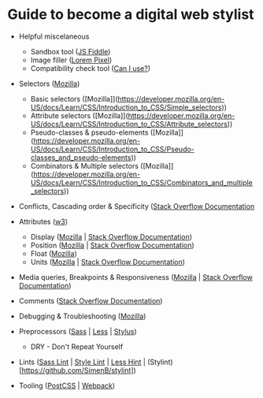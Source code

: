 # Guide to become a digital web stylist

* Helpful miscelaneous
  * Sandbox tool ([JS Fiddle](https://jsfiddle.net/))
  * Image filler ([Lorem Pixel](http://lorempixel.com/))
  * Compatibility check tool ([Can I use?](http://caniuse.com/))

* Selectors ([Mozilla](https://developer.mozilla.org/en-US/docs/Learn/CSS/Introduction_to_CSS/Selectors))
  * Basic selectors ([Mozilla]](https://developer.mozilla.org/en-US/docs/Learn/CSS/Introduction_to_CSS/Simple_selectors))
  * Attribute selectors ([Mozilla]](https://developer.mozilla.org/en-US/docs/Learn/CSS/Introduction_to_CSS/Attribute_selectors))
  * Pseudo-classes & pseudo-elements ([Mozilla]](https://developer.mozilla.org/en-US/docs/Learn/CSS/Introduction_to_CSS/Pseudo-classes_and_pseudo-elements))
  * Combinators & Multiple selectors ([Mozilla]](https://developer.mozilla.org/en-US/docs/Learn/CSS/Introduction_to_CSS/Combinators_and_multiple_selectors))

* Conflicts, Cascading order & Specificity ([Stack Overflow Documentation](/stack-overflow-documentation/cascading-and-specificity#cascading-and-specificity)

* Attributes ([w3](https://www.w3.org/TR/CSS21/propidx.html))
  * Display ([Mozilla](https://developer.mozilla.org/en-US/docs/Learn/CSS/Introduction_to_CSS/Box_model#Types_of_CSS_boxes) | [Stack Overflow Documentation](http://stackoverflow.com/documentation/css/1473/layout-control#t=20170322094902498662))
  * Position ([Mozilla](https://developer.mozilla.org/en-US/docs/Learn/CSS/CSS_layout/Positioning) | [Stack Overflow Documentation](http://stackoverflow.com/documentation/css/935/positioning#t=201703220948139746687))
  * Float ([Mozilla](https://developer.mozilla.org/en-US/docs/Learn/CSS/CSS_layout/Floats))
  * Units ([Mozilla](https://developer.mozilla.org/en-US/docs/Learn/CSS/Introduction_to_CSS/Values_and_units) | [Stack Overflow Documentation](http://stackoverflow.com/documentation/css/864/length-units#t=20170322094810174661))

* Media queries, Breakpoints & Responsiveness ([Mozilla](https://developer.mozilla.org/en-US/docs/Web/CSS/Media_Queries/Using_media_queries) | [Stack Overflow Documentation](http://stackoverflow.com/documentation/css/317/media-queries#t=201703220948213087013))

* Comments ([Stack Overflow Documentation](http://stackoverflow.com/documentation/css/1625/comments#t=201703220949169109538))

* Debugging & Troubleshooting ([Mozilla](https://developer.mozilla.org/en-US/docs/Learn/CSS/Introduction_to_CSS/Debugging_CSS))

* Preprocessors ([Sass](http://sass-lang.com/documentation/) | [Less](http://lesscss.org/) | [Stylus](http://stylus-lang.com/))
  * DRY - Don't Repeat Yourself

* Lints ([Sass Lint](https://github.com/sasstools/sass-lint) | [Style Lint](https://github.com/stylelint/stylelint) | [Less Hint](https://github.com/lesshint/lesshint) | (Stylint)[https://github.com/SimenB/stylint])

* Tooling ([PostCSS](http://postcss.org/) | [Webpack](https://webpack.github.io/))
